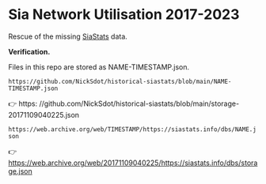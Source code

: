 # Sia Network Utilisation 2017-2023

Rescue of the missing [SiaStats](https://siastats.info) data. 

**Verification.**

Files in this repo are stored as NAME-TIMESTAMP.json.

`https://github.com/NickSdot/historical-siastats/blob/main/NAME-TIMESTAMP.json`

👉 https: //github.com/NickSdot/historical-siastats/blob/main/storage-20171109040225.json

`https://web.archive.org/web/TIMESTAMP/https://siastats.info/dbs/NAME.json`

👉 https://web.archive.org/web/20171109040225/https://siastats.info/dbs/storage.json
